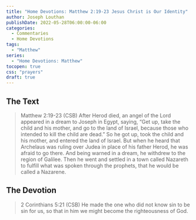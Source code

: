 ```yaml
---
title: "Home Devotions: Matthew 2:19-23 Jesus Christ is Our Identity"
author: Joseph Louthan
publishDate: 2022-05-28T06:00:00-06:00
categories:
  - Commentaries
  - Home Devotions
tags:
  - "Matthew"
series:
  - "Home Devotions: Matthew"
tocopen: true
css: "prayers"
draft: true
---
```

## The Text

>Matthew 2:19-23 (CSB) After Herod died, an angel of the Lord appeared in a dream to Joseph in Egypt, saying, “Get up, take the child and his mother, and go to the land of Israel, because those who intended to kill the child are dead.” So he got up, took the child and his mother, and entered the land of Israel. But when he heard that Archelaus was ruling over Judea in place of his father Herod, he was afraid to go there. And being warned in a dream, he withdrew to the region of Galilee. Then he went and settled in a town called Nazareth to fulfill what was spoken through the prophets, that he would be called a Nazarene.

## The Devotion

>2 Corinthians 5:21 (CSB) He made the one who did not know sin to be sin for us, so that in him we might become the righteousness of God.
